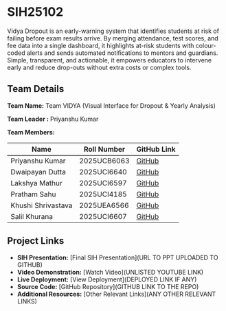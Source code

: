 # SIH25102
Vidya Dropout is an early-warning system that identifies students at risk of failing before exam results arrive. By merging attendance, test scores, and fee data into a single dashboard, it highlights at-risk students with colour-coded alerts and sends automated notifications to mentors and guardians. Simple, transparent, and actionable, it empowers educators to intervene early and reduce drop-outs without extra costs or complex tools.

## Team Details

**Team Name:** Team VIDYA (Visual Interface for Dropout &amp; Yearly Analysis)

**Team Leader :** Priyanshu Kumar

**Team Members:**

| Name                   | Roll Number  | GitHub Link                           |
|------------------------|--------------|---------------------------------------|
| Priyanshu Kumar        | 2025UCB6063  | [GitHub](https://github.com/PriyanshuKumar-CSE) |
| Dwaipayan Dutta        | 2025UCI6640  | [GitHub](https://github.com/Dwaipayan-2007) |
| Lakshya Mathur         | 2025UCI6597  | [GitHub](https://github.com/imlaksh1121) |
| Pratham Sahu           | 2025UCI4185  | [GitHub](https://github.com/prathamsahu31) |
| Khushi Shrivastava     | 2025UEA6566  | [GitHub](https://github.com/KhushiShrivastava-web32) |
| Salil Khurana          | 2025UCI6607  | [GitHub](https://github.com/salilkhurana396-crypto) |


## Project Links

- **SIH Presentation:** [Final SIH Presentation](URL TO PPT UPLOADED TO GITHUB)
- **Video Demonstration:** [Watch Video](UNLISTED YOUTUBE LINK)
- **Live Deployment:** [View Deployment](DEPLOYED LINK IF ANY)
- **Source Code:** [GitHub Repository](GITHUB LINK TO THE REPO)
- **Additional Resources:** [Other Relevant Links](ANY OTHER RELEVANT LINKS)
